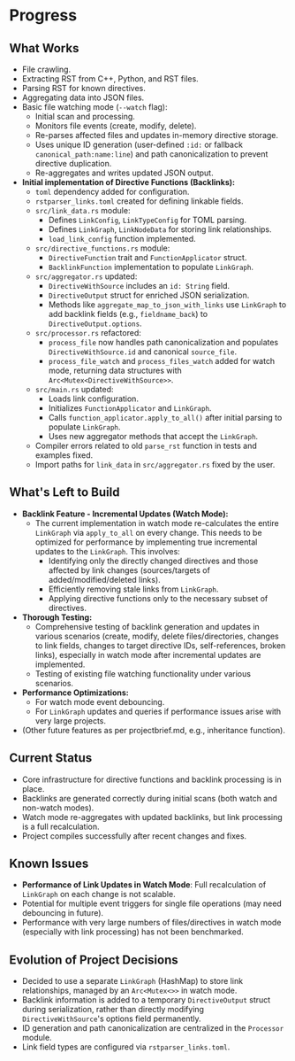 # Progress

## What Works

- File crawling.
- Extracting RST from C++, Python, and RST files.
- Parsing RST for known directives.
- Aggregating data into JSON files.
- Basic file watching mode (`--watch` flag):
    - Initial scan and processing.
    - Monitors file events (create, modify, delete).
    - Re-parses affected files and updates in-memory directive storage.
    - Uses unique ID generation (user-defined `:id:` or fallback `canonical_path:name:line`) and path canonicalization to prevent directive duplication.
    - Re-aggregates and writes updated JSON output.
- **Initial implementation of Directive Functions (Backlinks):**
    - `toml` dependency added for configuration.
    - `rstparser_links.toml` created for defining linkable fields.
    - `src/link_data.rs` module:
        - Defines `LinkConfig`, `LinkTypeConfig` for TOML parsing.
        - Defines `LinkGraph`, `LinkNodeData` for storing link relationships.
        - `load_link_config` function implemented.
    - `src/directive_functions.rs` module:
        - `DirectiveFunction` trait and `FunctionApplicator` struct.
        - `BacklinkFunction` implementation to populate `LinkGraph`.
    - `src/aggregator.rs` updated:
        - `DirectiveWithSource` includes an `id: String` field.
        - `DirectiveOutput` struct for enriched JSON serialization.
        - Methods like `aggregate_map_to_json_with_links` use `LinkGraph` to add backlink fields (e.g., `fieldname_back`) to `DirectiveOutput.options`.
    - `src/processor.rs` refactored:
        - `process_file` now handles path canonicalization and populates `DirectiveWithSource.id` and canonical `source_file`.
        - `process_file_watch` and `process_files_watch` added for watch mode, returning data structures with `Arc<Mutex<DirectiveWithSource>>`.
    - `src/main.rs` updated:
        - Loads link configuration.
        - Initializes `FunctionApplicator` and `LinkGraph`.
        - Calls `function_applicator.apply_to_all()` after initial parsing to populate `LinkGraph`.
        - Uses new aggregator methods that accept the `LinkGraph`.
    - Compiler errors related to old `parse_rst` function in tests and examples fixed.
    - Import paths for `link_data` in `src/aggregator.rs` fixed by the user.

## What's Left to Build

- **Backlink Feature - Incremental Updates (Watch Mode):**
    - The current implementation in watch mode re-calculates the entire `LinkGraph` via `apply_to_all` on every change. This needs to be optimized for performance by implementing true incremental updates to the `LinkGraph`. This involves:
        - Identifying only the directly changed directives and those affected by link changes (sources/targets of added/modified/deleted links).
        - Efficiently removing stale links from `LinkGraph`.
        - Applying directive functions only to the necessary subset of directives.
- **Thorough Testing:**
    - Comprehensive testing of backlink generation and updates in various scenarios (create, modify, delete files/directories, changes to link fields, changes to target directive IDs, self-references, broken links), especially in watch mode after incremental updates are implemented.
    - Testing of existing file watching functionality under various scenarios.
- **Performance Optimizations:**
    - For watch mode event debouncing.
    - For `LinkGraph` updates and queries if performance issues arise with very large projects.
- (Other future features as per projectbrief.md, e.g., inheritance function).

## Current Status

- Core infrastructure for directive functions and backlink processing is in place.
- Backlinks are generated correctly during initial scans (both watch and non-watch modes).
- Watch mode re-aggregates with updated backlinks, but link processing is a full recalculation.
- Project compiles successfully after recent changes and fixes.

## Known Issues

- **Performance of Link Updates in Watch Mode**: Full recalculation of `LinkGraph` on each change is not scalable.
- Potential for multiple event triggers for single file operations (may need debouncing in future).
- Performance with very large numbers of files/directives in watch mode (especially with link processing) has not been benchmarked.

## Evolution of Project Decisions

- Decided to use a separate `LinkGraph` (HashMap) to store link relationships, managed by an `Arc<Mutex<>>` in watch mode.
- Backlink information is added to a temporary `DirectiveOutput` struct during serialization, rather than directly modifying `DirectiveWithSource`'s options field permanently.
- ID generation and path canonicalization are centralized in the `Processor` module.
- Link field types are configured via `rstparser_links.toml`.
